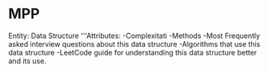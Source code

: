 # MPP
Entity: Data Structure
'''Attributes:
-Complexitati
-Methods
-Most Frequently asked interview questions about this data structure
-Algorithms that use this data structure
-LeetCode guide for understanding this data structure better and its use.

